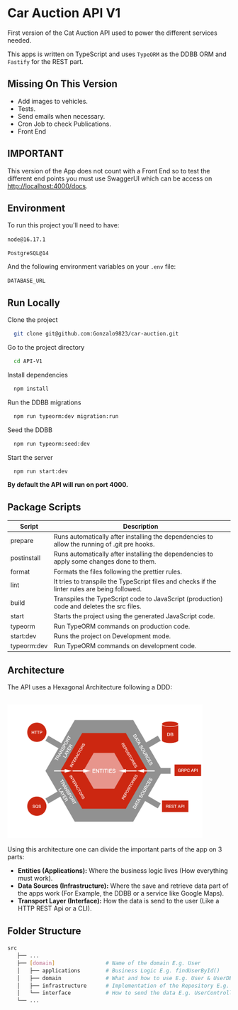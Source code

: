 # Car Auction API V1

First version of the Cat Auction API used to power the different services needed.

This apps is written on TypeScript and uses `TypeORM` as the DDBB ORM and `Fastify` for the REST part.

## Missing On This Version

- Add images to vehicles.
- Tests.
- Send emails when necessary.
- Cron Job to check Publications.
- Front End

## IMPORTANT
This version of the App does not count with a Front End so to test the different end points you must use SwaggerUI which can be access on [http://localhost:4000/docs](http://localhost:4000/docs).

## Environment

To run this project you'll need to have:

`node@16.17.1`

`PostgreSQL@14`

And the following environment variables on your `.env` file:

`DATABASE_URL`


## Run Locally

Clone the project

```bash
  git clone git@github.com:Gonzalo9823/car-auction.git
```

Go to the project directory

```bash
  cd API-V1
```

Install dependencies

```bash
  npm install
```

Run the DDBB migrations

```bash
  npm run typeorm:dev migration:run
```

Seed the DDBB

```bash
  npm run typeorm:seed:dev
```

Start the server

```bash
  npm run start:dev
```

**By default the API will run on port 4000.**


## Package Scripts

| Script           	          | Description                                                                                   	|
|-----------------------------|-----------------------------------------------------------------------------------------------	|
| prepare          	          | Runs automatically after installing the dependencies to allow the running of .git pre hooks.  	|
| postinstall      	          | Runs automatically after installing the dependencies to apply some changes done to them.      	|
| format           	          | Formats the files following the prettier rules.                                               	|
| lint             	          | It tries to transpile the TypeScript files and checks if the linter rules are being followed. 	|
| build            	          | Transpiles the TypeScript code to JavaScript (production) code and deletes the src files.     	|
| start            	          | Starts the project using the generated JavaScript code.                                       	|
| typeorm          	          | Run TypeORM commands on production code.                                                      	|
| start:dev        	          | Runs the project on Development mode.                                                         	|
| typeorm:dev      	          | Run TypeORM commands on development code.                                                     	|

## Architecture

The API uses a Hexagonal Architecture following a DDD:

<br/>
<img src="/assets/hexagonal-architecture.png" alt="Hexagonal Architecture" height="300" />
<br/>

Using this architecture one can divide the important parts of the app on 3 parts:

- **Entities (Applications):** Where the business logic lives (How everything must work).
- **Data Sources (Infrastructure):** Where the save and retrieve data part of the apps work (For Example, the DDBB or a service like Google Maps).
- **Transport Layer (Interface):** How the data is send to the user (Like a HTTP REST Api or a CLI).

## Folder Structure

```bash
src
   ├── ...
   ├── [domain]                # Name of the domain E.g. User
   │   ├── applications        # Business Logic E.g. findUserById()
   │   ├── domain              # What and how to use E.g. User & UserDBRepository
   │   ├── infrastructure      # Implementation of the Repository E.g. UserTypeORMRepository
   │   └── interface           # How to send the data E.g. UserController
   └── ...
```

